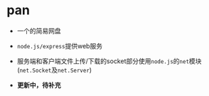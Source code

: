 # pan

- 一个的简易网盘

- `node.js/express`提供web服务
- 服务端和客户端文件上传/下载的socket部分使用`node.js`的`net`模块(`net.Socket`及`net.Server`)
- **更新中，待补充**
